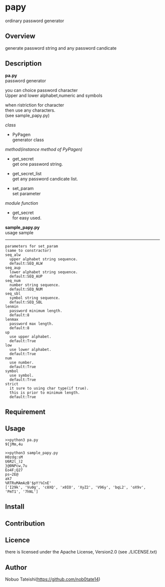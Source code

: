 # papy  
ordinary password generator


## Overview
 generate password string and any password candicate

## Description
**pa.py**  
password generator  

you can choice password character  
Upper and lower alphabet,numeric and symbols  

when ristriction for character  
then use any characters.  
(see sample_papy.py)  

*class*  
* PyPagen  
generator class  

*method(instance method of PyPagen)*  
* get_secret  
get one password string.  

* get\_secret_list  
get any password candicate list.  

* set\_param  
set parameter  

*module function*  
* get\_secret  
for easy used.  

**sample_papy.py**  
usage sample  

---  

```
parameters for set_param
(same to constractor)
seq_alw
  upper alphabet string sequence. 
  default:SEQ_ALW
seq_aup
  lower alphabet string sequence. 
  default:SEQ_AUP
seq_num
  number string sequence. 
  default:SEQ_NUM
seq_sbl
  symbol string sequence. 
  default:SEQ_SBL
lenmin
  password minimum length. 
  default:8
lenmax
  password max length. 
  default:8
up
  use upper alphabet. 
  default:True
low
  use lower alphabet. 
  default:True
num
  use number. 
  default:True
symbol
  use symbol.
  default:True
strict
  it sure to using char type(if true).  
  this is prior to minimum length.  
  default:True

```

## Requirement

## Usage
```
>>python3 pa.py 
9[jMm,4u

>>python3 sample_papy.py 
H0zdq:sM
U6R2l_)2
}@0NPcw,7u
Eo4F;Q27
ps~2E@
ak7
%RTRuMAmAzB'$pY!%CnE'
['I29k', 'Vu0g', 'c8XQ', 'x0IO', 'XyZ2', 'V96y', 'bqL2', 'oX9v', 'PmT1', '7hNL']

```

## Install

## Contribution

## Licence

there is licensed under the Apache License, Version2.0
(see ./LICENSE.txt)

## Author

Nobuo Tateishi(https://github.com/nob0tate14)